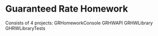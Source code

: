 # Guaranteed Rate Homework

 Consists of 4 projects:
 GRHomeworkConsole
 GRHWAPI
 GRHWLibrary
 GHRWLibraryTests
